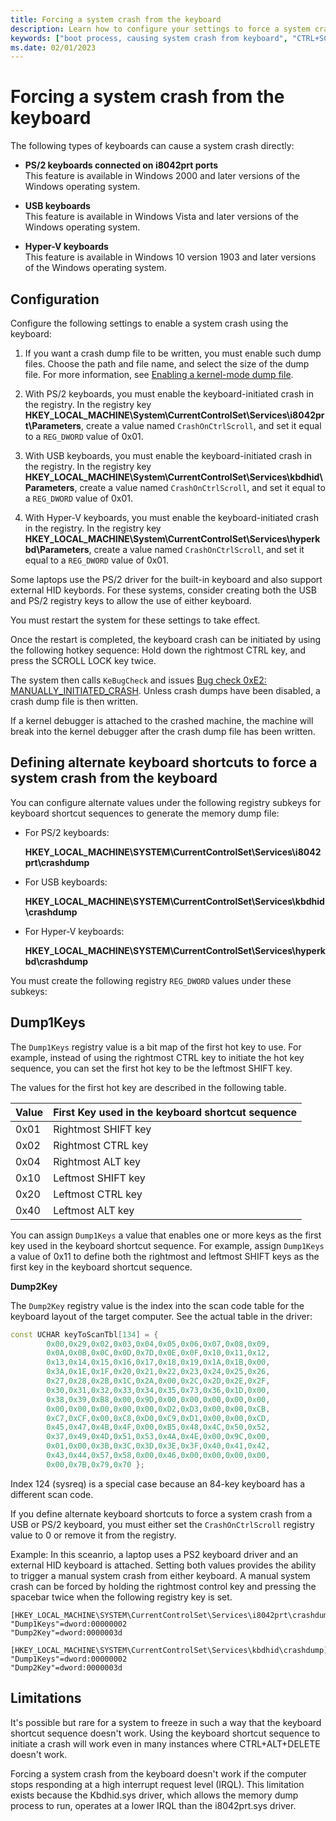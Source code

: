 ```yaml
---
title: Forcing a system crash from the keyboard
description: Learn how to configure your settings to force a system crash from the PS/2, USB, and Hyper-V keyboard types.
keywords: ["boot process, causing system crash from keyboard", "CTRL+SCROLL LOCK", "system crash, causing from keyboard", "bug check, causing from keyboard", "keyboard-caused system crash", "USB keyboard and system crash", "PS/2 keyboard and system crash", "forcing system crash from keyboard"]
ms.date: 02/01/2023
---
```


# Forcing a system crash from the keyboard

The following types of keyboards can cause a system crash directly:

- **PS/2 keyboards connected on i8042prt ports**   
  This feature is available in Windows 2000 and later versions of the Windows operating system.

- **USB keyboards**  
  This feature is available in Windows Vista and later versions of the Windows operating system.

- **Hyper-V keyboards**  
  This feature is available in Windows 10 version 1903 and later versions of the Windows operating system.

## Configuration

Configure the following settings to enable a system crash using the keyboard:

1. If you want a crash dump file to be written, you must enable such dump files. Choose the path and file name, and select the size of the dump file. For more information, see [Enabling a kernel-mode dump file](enabling-a-kernel-mode-dump-file.md).

2. With PS/2 keyboards, you must enable the keyboard-initiated crash in the registry. In the registry key **HKEY_LOCAL_MACHINE\System\CurrentControlSet\Services\i8042prt\Parameters**, create a value named `CrashOnCtrlScroll`, and set it equal to a `REG_DWORD` value of 0x01.

3. With USB keyboards, you must enable the keyboard-initiated crash in the registry. In the registry key **HKEY_LOCAL_MACHINE\System\CurrentControlSet\Services\kbdhid\Parameters**, create a value named `CrashOnCtrlScroll`, and set it equal to a `REG_DWORD` value of 0x01.

4. With Hyper-V keyboards, you must enable the keyboard-initiated crash in the registry. In the registry key **HKEY_LOCAL_MACHINE\System\CurrentControlSet\Services\hyperkbd\Parameters**, create a value named `CrashOnCtrlScroll`, and set it equal to a `REG_DWORD` value of 0x01.

Some laptops use the PS/2 driver for the built-in keyboard and also support external HID keybords.  For these systems, consider creating both the USB and PS/2 registry keys to allow the use of either keyboard.

You must restart the system for these settings to take effect.

Once the restart is completed, the keyboard crash can be initiated by using the following hotkey sequence: Hold down the rightmost CTRL key, and press the SCROLL LOCK key twice.

The system then calls `KeBugCheck` and issues [Bug check 0xE2: MANUALLY_INITIATED_CRASH](bug-check-0xe2--manually-initiated-crash.md). Unless crash dumps have been disabled, a crash dump file is then written.

If a kernel debugger is attached to the crashed machine, the machine will break into the kernel debugger after the crash dump file has been written.

## Defining alternate keyboard shortcuts to force a system crash from the keyboard

You can configure alternate values under the following registry subkeys for keyboard shortcut sequences to generate the memory dump file:

- For PS/2 keyboards:

    **HKEY_LOCAL_MACHINE\SYSTEM\CurrentControlSet\Services\i8042prt\crashdump**

- For USB keyboards:

    **HKEY_LOCAL_MACHINE\SYSTEM\CurrentControlSet\Services\kbdhid\crashdump**

- For Hyper-V keyboards:

    **HKEY_LOCAL_MACHINE\SYSTEM\CurrentControlSet\Services\hyperkbd\crashdump**

You must create the following registry `REG_DWORD` values under these subkeys:

## Dump1Keys

The `Dump1Keys` registry value is a bit map of the first hot key to use. For example, instead of using the rightmost CTRL key to initiate the hot key sequence, you can set the first hot key to be the leftmost SHIFT key.

The values for the first hot key are described in the following table.

| Value | First Key used in the keyboard shortcut sequence |
|---|---|
| 0x01 | Rightmost SHIFT key |
| 0x02 | Rightmost CTRL key |
| 0x04 | Rightmost ALT key |
| 0x10 | Leftmost SHIFT key |
| 0x20 | Leftmost CTRL key |
| 0x40 | Leftmost ALT key |

You can assign `Dump1Keys` a value that enables one or more keys as the first key used in the keyboard shortcut sequence. For example, assign `Dump1Keys` a value of 0x11 to define both the rightmost and leftmost SHIFT keys as the first key in the keyboard shortcut sequence.

**Dump2Key**  

The `Dump2Key` registry value is the index into the scan code table for the keyboard layout of the target computer. See the actual table in the driver:

```cpp
const UCHAR keyToScanTbl[134] = { 
        0x00,0x29,0x02,0x03,0x04,0x05,0x06,0x07,0x08,0x09,
        0x0A,0x0B,0x0C,0x0D,0x7D,0x0E,0x0F,0x10,0x11,0x12,
        0x13,0x14,0x15,0x16,0x17,0x18,0x19,0x1A,0x1B,0x00,
        0x3A,0x1E,0x1F,0x20,0x21,0x22,0x23,0x24,0x25,0x26,
        0x27,0x28,0x2B,0x1C,0x2A,0x00,0x2C,0x2D,0x2E,0x2F,
        0x30,0x31,0x32,0x33,0x34,0x35,0x73,0x36,0x1D,0x00,
        0x38,0x39,0xB8,0x00,0x9D,0x00,0x00,0x00,0x00,0x00,
        0x00,0x00,0x00,0x00,0x00,0xD2,0xD3,0x00,0x00,0xCB,
        0xC7,0xCF,0x00,0xC8,0xD0,0xC9,0xD1,0x00,0x00,0xCD,
        0x45,0x47,0x4B,0x4F,0x00,0xB5,0x48,0x4C,0x50,0x52,
        0x37,0x49,0x4D,0x51,0x53,0x4A,0x4E,0x00,0x9C,0x00,
        0x01,0x00,0x3B,0x3C,0x3D,0x3E,0x3F,0x40,0x41,0x42,
        0x43,0x44,0x57,0x58,0x00,0x46,0x00,0x00,0x00,0x00,
        0x00,0x7B,0x79,0x70 };
```

Index 124 (sysreq) is a special case because an 84-key keyboard has a different scan code.

If you define alternate keyboard shortcuts to force a system crash from a USB or PS/2 keyboard, you must either set the `CrashOnCtrlScroll` registry value to 0 or remove it from the registry.

Example: In this sceanrio, a laptop uses a PS2 keyboard driver and an external HID keyboard is attached. Setting both values provides the ability to trigger a manual system crash from either keyboard. A manual system crash can be forced by holding the rightmost control key and pressing the spacebar twice when the following registry key is set.

```reg
[HKEY_LOCAL_MACHINE\SYSTEM\CurrentControlSet\Services\i8042prt\crashdump]
"Dump1Keys"=dword:00000002
"Dump2Key"=dword:0000003d

[HKEY_LOCAL_MACHINE\SYSTEM\CurrentControlSet\Services\kbdhid\crashdump]
"Dump1Keys"=dword:00000002
"Dump2Key"=dword:0000003d
```

## Limitations

It's possible but rare for a system to freeze in such a way that the keyboard shortcut sequence doesn't work. Using the keyboard shortcut sequence to initiate a crash will work even in many instances where CTRL+ALT+DELETE doesn't work.

Forcing a system crash from the keyboard doesn't work if the computer stops responding at a high interrupt request level (IRQL). This limitation exists because the Kbdhid.sys driver, which allows the memory dump process to run, operates at a lower IRQL than the i8042prt.sys driver.
